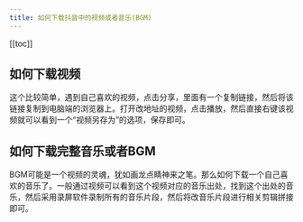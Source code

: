 ```yaml
---
title: 如何下载抖音中的视频或者音乐(BGM)
---
```


<ClientOnly>
  <in-article-adsense
    ins-style="display:block; text-align:center;"
    data-ad-slot="7727965566"
  />
</ClientOnly>

[[toc]]

## 如何下载视频

这个比较简单，遇到自己喜欢的视频，点击分享，里面有一个复制链接，然后将该链接复制到电脑端的浏览器上。打开改地址的视频，点击播放，然后直接右键该视频就可以看到一个“视频另存为”的选项，保存即可。

## 如何下载完整音乐或者BGM

BGM可能是一个视频的灵魂，犹如画龙点睛神来之笔。那么如何下载一个自己喜欢的音乐了。一般通过视频可以看到这个视频对应的音乐出处，找到这个出处的音乐，然后采用录屏软件录制所有的音乐片段，然后将改音乐片段进行相关剪辑拼接即可。

